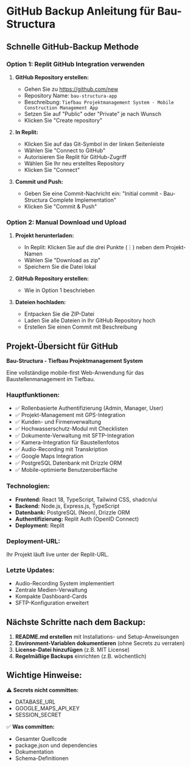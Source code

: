 # GitHub Backup Anleitung für Bau-Structura

## Schnelle GitHub-Backup Methode

### Option 1: Replit GitHub Integration verwenden

1. **GitHub Repository erstellen:**
   - Gehen Sie zu https://github.com/new
   - Repository Name: `bau-structura-app`
   - Beschreibung: `Tiefbau Projektmanagement System - Mobile Construction Management App`
   - Setzen Sie auf "Public" oder "Private" je nach Wunsch
   - Klicken Sie "Create repository"

2. **In Replit:**
   - Klicken Sie auf das Git-Symbol in der linken Seitenleiste
   - Wählen Sie "Connect to GitHub"
   - Autorisieren Sie Replit für GitHub-Zugriff
   - Wählen Sie Ihr neu erstelltes Repository
   - Klicken Sie "Connect"

3. **Commit und Push:**
   - Geben Sie eine Commit-Nachricht ein: "Initial commit - Bau-Structura Complete Implementation"
   - Klicken Sie "Commit & Push"

### Option 2: Manual Download und Upload

1. **Projekt herunterladen:**
   - In Replit: Klicken Sie auf die drei Punkte (⋮) neben dem Projekt-Namen
   - Wählen Sie "Download as zip"
   - Speichern Sie die Datei lokal

2. **GitHub Repository erstellen:**
   - Wie in Option 1 beschrieben

3. **Dateien hochladen:**
   - Entpacken Sie die ZIP-Datei
   - Laden Sie alle Dateien in Ihr GitHub Repository hoch
   - Erstellen Sie einen Commit mit Beschreibung

## Projekt-Übersicht für GitHub

**Bau-Structura - Tiefbau Projektmanagement System**

Eine vollständige mobile-first Web-Anwendung für das Baustellenmanagement im Tiefbau.

### Hauptfunktionen:
- ✅ Rollenbasierte Authentifizierung (Admin, Manager, User)
- ✅ Projekt-Management mit GPS-Integration
- ✅ Kunden- und Firmenverwaltung
- ✅ Hochwasserschutz-Modul mit Checklisten
- ✅ Dokumente-Verwaltung mit SFTP-Integration
- ✅ Kamera-Integration für Baustellenfotos
- ✅ Audio-Recording mit Transkription
- ✅ Google Maps Integration
- ✅ PostgreSQL Datenbank mit Drizzle ORM
- ✅ Mobile-optimierte Benutzeroberfläche

### Technologien:
- **Frontend:** React 18, TypeScript, Tailwind CSS, shadcn/ui
- **Backend:** Node.js, Express.js, TypeScript
- **Datenbank:** PostgreSQL (Neon), Drizzle ORM
- **Authentifizierung:** Replit Auth (OpenID Connect)
- **Deployment:** Replit

### Deployment-URL:
Ihr Projekt läuft live unter der Replit-URL.

### Letzte Updates:
- Audio-Recording System implementiert
- Zentrale Medien-Verwaltung
- Kompakte Dashboard-Cards
- SFTP-Konfiguration erweitert

## Nächste Schritte nach dem Backup:

1. **README.md erstellen** mit Installations- und Setup-Anweisungen
2. **Environment-Variablen dokumentieren** (ohne Secrets zu verraten)
3. **License-Datei hinzufügen** (z.B. MIT License)
4. **Regelmäßige Backups** einrichten (z.B. wöchentlich)

## Wichtige Hinweise:

⚠️ **Secrets nicht committen:** 
- DATABASE_URL
- GOOGLE_MAPS_API_KEY
- SESSION_SECRET

✅ **Was committen:**
- Gesamter Quellcode
- package.json und dependencies
- Dokumentation
- Schema-Definitionen